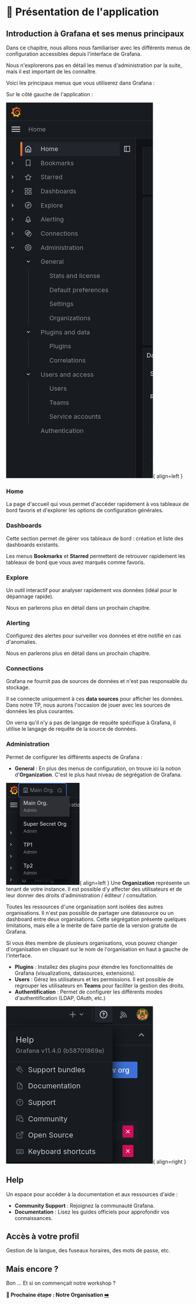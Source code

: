 # 🚂 Présentation de l'application

## Introduction à Grafana et ses menus principaux

Dans ce chapitre, nous allons nous familiariser avec les différents menus de configuration accessibles depuis l'interface de Grafana.

Nous n'explorerons pas en détail les menus d'administration par la suite, mais il est important de les connaître.

Voici les principaux menus que vous utiliserez dans Grafana :

Sur le côté gauche de l'application :

![Menu](image.png){ align=left }

### **Home**

La page d'accueil qui vous permet d'accéder rapidement à vos tableaux de bord favoris et d'explorer les options de configuration générales.

### **Dashboards**

Cette section permet de gérer vos tableaux de bord : création et liste des dashboards existants.

Les menus **Bookmarks** et **Starred** permettent de retrouver rapidement les tableaux de bord que vous avez marqués comme favoris.

### **Explore**

Un outil interactif pour analyser rapidement vos données (idéal pour le dépannage rapide).

Nous en parlerons plus en détail dans un prochain chapitre.

### **Alerting**

Configurez des alertes pour surveiller vos données et être notifié en cas d'anomalies.

Nous en parlerons plus en détail dans un prochain chapitre.

### **Connections**

Grafana ne fournit pas de sources de données et n'est pas responsable du stockage.

Il se connecte uniquement à ces **data sources** pour afficher les données. Dans notre TP, nous aurons l'occasion de jouer avec les sources de données les plus courantes.

On verra qu'il n'y a pas de langage de requête spécifique à Grafana, il utilise le langage de requête de la source de données.

### **Administration**

Permet de configurer les différents aspects de Grafana :

* **General** : En plus des menus de configuration, on trouve ici la notion d'**Organization**. C'est le plus haut niveau de ségrégation de Grafana.

![alt text](image-2.png){ align=left } Une **Organization** représente un tenant de votre instance. Il est possible d'y affecter des utilisateurs et de leur donner des droits d'administration / éditeur / consultation.

Toutes les ressources d'une organisation sont isolées des autres organisations. Il n'est pas possible de partager une datasource ou un dashboard entre deux organisations. Cette ségrégation présente quelques limitations, mais elle a le mérite de faire partie de la version gratuite de Grafana.

Si vous êtes membre de plusieurs organisations, vous pouvez changer d'organisation en cliquant sur le nom de l'organisation en haut à gauche de l'interface.

* **Plugins** : Installez des plugins pour étendre les fonctionnalités de Grafana (visualizations, datasources, extensions).
* **Users** : Gérez les utilisateurs et les permissions. Il est possible de regrouper les utilisateurs en **Teams** pour faciliter la gestion des droits.
* **Authentification** : Permet de configurer les différents modes d'authentification (LDAP, OAuth, etc.)

![top-left](image-1.png){ align=right }

## **Help**

Un espace pour accéder à la documentation et aux ressources d'aide :

* **Community Support** : Rejoignez la communauté Grafana.
* **Documentation** : Lisez les guides officiels pour approfondir vos connaissances.

## Accès à votre profil

Gestion de la langue, des fuseaux horaires, des mots de passe, etc.

## Mais encore ?

Bon ... Et si on commençait notre workshop ?

**🛫 Prochaine étape : Notre Organisation [➡️](../organisation/README.md)**
